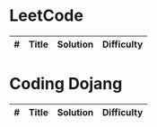 LeetCode
=============
| # | Title | Solution | Difficulty |
|---| ----- | -------- | ---------- |


Coding Dojang
=============
| # | Title | Solution | Difficulty |
|---| ----- | -------- | ---------- |
